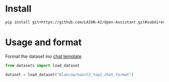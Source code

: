 # Install

````bash
pip install git+https://github.com/LAION-AI/Open-Assistant.git#subdirectory=oasst-data
````

# Usage and format

Format the dataset ino [chat template](https://huggingface.co/docs/transformers/chat_templating)

````python
from datasets import load_dataset

dataset = load_dataset("blancsw/oasst2_top1_chat_format")
````
